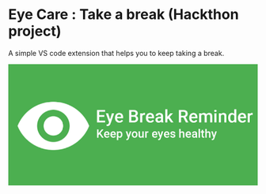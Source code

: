 # Eye Care : Take a break (Hackthon project)

A simple VS code extension that helps you to keep taking a break.

![Preview](https://raw.githubusercontent.com/anupkmr03/hackthon2021/main/eyecare/img/readme.png)
